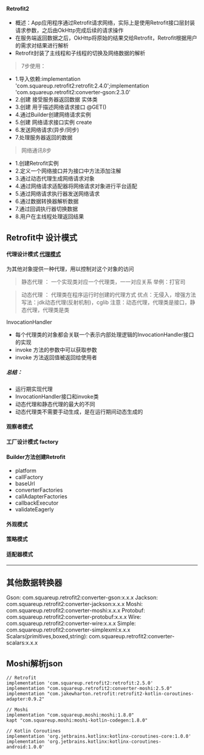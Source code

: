 #### Retrofit2
* 概述：App应用程序通过Retrofit请求网络，实际上是使用Retrofit接口层封装请求参数，之后由OkHttp完成后续的请求操作
* 在服务端返回数据之后，OkHttp将原始的结果交给Retrofit，Retrofit根据用户的需求对结果进行解析
* Retrofit封装了主线程和子线程的切换及网络数据的解析

> 7步使用：

  * 1.导入依赖:implementation 'com.squareup.retrofit2:retrofit:2.4.0';implementation 'com.squareup.retrofit2:converter-gson:2.3.0'
  * 2.创建 接受服务器返回数据 实体类
  * 3.创建 用于描述网络请求接口 @GET()
  * 4.通过Builder创建网络请求实例
  * 5.创建 网络请求接口实例 create
  * 6.发送网络请求(异步/同步)
  * 7.处理服务器返回的数据

> 网络通讯8步

* 1.创建Retrofit实例
* 2.定义一个网络接口并为接口中方法添加注解
* 3.通过动态代理生成网络请求对象
* 4.通过网络请求适配器将网络请求对象进行平台适配
* 5.通过网络请求执行器发送网络请求
* 6.通过数据转换器解析数据
* 7.通过回调执行器切换数据
* 8.用户在主线程处理返回结果



## Retrofit中 设计模式

#### 代理设计模式 [代理模式](https://blog.csdn.net/briblue/article/details/73928350)

为其他对象提供一种代理，用以控制对这个对象的访问

> 静态代理 ： 一个实现类对应一个代理类，一一对应关系
举例：打官司

> 动态代理 ： 代理类在程序运行时创建的代理方式
优点：无侵入，增强方法
写法：jdk动态代理(反射机制)，cglib
注意：动态代理，代理类是接口，静态代理，代理类是类 

InvocationHandler
* 每个代理类的对象都会关联一个表示内部处理逻辑的InvocationHandler接口的实现
* invoke 方法的参数中可以获取参数
* invoke 方法返回值被返回给使用者

##### 总结：
* 运行期实现代理
* InvocationHandler接口和invoke类
* 动态代理和静态代理的最大的不同
* 动态代理类不需要手动生成，是在运行期间动态生成的


#### 观察者模式



#### 工厂设计模式 factory


#### Builder方法创建Retrofit

* platform
* callFactory
* baseUrl
* converterFactories
* callAdapterFactories
* callbackExecutor
* validateEagerly

#### 外观模式


#### 策略模式


#### 适配器模式


---

## 其他数据转换器
Gson: com.squareup.retrofit2:converter-gson:x.x.x
Jackson: com.squareup.retrofit2:converter-jackson:x.x.x
Moshi: com.squareup.retrofit2:converter-moshi:x.x.x
Protobuf: com.squareup.retrofit2:converter-protobuf:x.x.x
Wire: com.squareup.retrofit2:converter-wire:x.x.x
Simple: com.squareup.retrofit2:converter-simplexml:x.x.x
Scalars(primitives,boxed,string): com.squareup.retrofit2:converter-scalars:x.x.x

## Moshi解析json

```
// Retrofit
implementation 'com.squareup.retrofit2:retrofit:2.5.0'
implementation "com.squareup.retrofit2:converter-moshi:2.5.0"
implementation "com.jakewharton.retrofit:retrofit2-kotlin-coroutines-adapter:0.9.2"

// Moshi
implementation "com.squareup.moshi:moshi:1.8.0"
kapt "com.squareup.moshi:moshi-kotlin-codegen:1.8.0"

// Kotlin Coroutines
implementation 'org.jetbrains.kotlinx:kotlinx-coroutines-core:1.0.0'
implementation 'org.jetbrains.kotlinx:kotlinx-coroutines-android:1.0.0'

```



